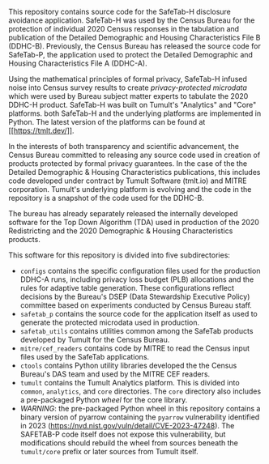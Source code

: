 This repository contains source code for the SafeTab-H disclosure
avoidance application. SafeTab-H was used by the Census Bureau for the
protection of individual 2020 Census responses in the tabulation and
publication of the Detailed Demographic and Housing Characteristics
File B (DDHC-B). Previously, the Census Bureau has released the source
code for SafeTab-P, the application used to protect the Detailed
Demographic and Housing Characteristics File A (DDHC-A).

Using the mathematical principles of formal privacy, SafeTab-H infused
noise into Census survey results to create *privacy-protected
microdata* which were used by Bureau subject matter experts to
tabulate the 2020 DDHC-H product.  SafeTab-H was built on Tumult's
"Analytics" and "Core" platforms. both SafeTab-H and the underlying
platforms are implemented in Python. The latest version of the
platforms can be found at [[https://tmlt.dev/]].

In the interests of both transparency and scientific advancement, the
Census Bureau committed to releasing any source code used in creation
of products protected by formal privacy guarantees. In the case of the
the Detailed Demographic & Housing Characteristics publications, this
includes code developed under contract by Tumult Software (tmlt.io)
and MITRE corporation. Tumult's underlying platform is evolving and
the code in the repository is a snapshot of the code used for the
DDHC-B.

The bureau has already separately released the internally developed
software for the Top Down Algorithm (TDA) used in production of the
2020 Redistricting and the 2020 Demographic & Housing Characteristics
products.

This software for this repository is divided into five subdirectories:
* `configs` contains the specific configuration files used for the
  production DDHC-A runs, including privacy loss budget (PLB) allocations
  and the rules for adaptive table generation. These configurations reflect
  decisions by the Bureau's DSEP (Data Stewardship Executive Policy) committee
  based on experiments conducted by Census Bureau staff.
* `safetab_p` contains the source code for the application itself as used
   to generate the protected microdata used in production.
* `safetab_utils` contains utilities common among the SafeTab products
  developed by Tumult for the Census Bureau.
* `mitre/cef_readers` contains code by MITRE to read the Census input
  files used by the SafeTab applications.
* `ctools` contains Python utility libraries developed the the Census
  Bureau's DAS team and used by the MITRE CEF readers.
* `tumult` contains the Tumult Analytics platform. This is divided
   into `common`, `analytics`, and `core` directories. The `core` directory
   also includes a pre-packaged Python *wheel* for the core library.
* *WARNING*: the pre-packaged Python wheel in this repository contains
  a binary version of pyarrow containing the `pyarrow` vulnerability
  identified in 2023
  (https://nvd.nist.gov/vuln/detail/CVE-2023-47248). The SAFETAB-P
  code itself does not expose this vulnerability, but modifications
  should rebuild the wheel from sources beneath the `tumult/core`
  prefix or later sources from Tumult itself.
